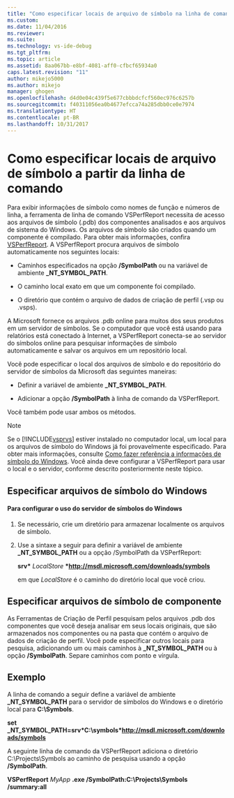```yaml
---
title: "Como especificar locais de arquivo de símbolo na linha de comando | Microsoft Docs"
ms.custom: 
ms.date: 11/04/2016
ms.reviewer: 
ms.suite: 
ms.technology: vs-ide-debug
ms.tgt_pltfrm: 
ms.topic: article
ms.assetid: 8aa067bb-e8bf-4081-aff0-cfbcf65934a0
caps.latest.revision: "11"
author: mikejo5000
ms.author: mikejo
manager: ghogen
ms.openlocfilehash: d4d0e04c439f5e677cbbbdcfcf560ec976c6257b
ms.sourcegitcommit: f40311056ea0b4677efcca74a285dbb0ce0e7974
ms.translationtype: HT
ms.contentlocale: pt-BR
ms.lasthandoff: 10/31/2017
---
```

# <a name="how-to-specify-symbol-file-locations-from-the-command-line"></a>Como especificar locais de arquivo de símbolo a partir da linha de comando
Para exibir informações de símbolo como nomes de função e números de linha, a ferramenta de linha de comando VSPerfReport necessita de acesso aos arquivos de símbolo (.pdb) dos componentes analisados e aos arquivos de sistema do Windows. Os arquivos de símbolo são criados quando um componente é compilado. Para obter mais informações, confira [VSPerfReport](../profiling/vsperfreport.md). A VSPerfReport procura arquivos de símbolo automaticamente nos seguintes locais:  
  
-   Caminhos especificados na opção **/SymbolPath** ou na variável de ambiente **_NT_SYMBOL_PATH**.  
  
-   O caminho local exato em que um componente foi compilado.  
  
-   O diretório que contém o arquivo de dados de criação de perfil (.vsp ou .vsps).  
  
 A Microsoft fornece os arquivos .pdb online para muitos dos seus produtos em um servidor de símbolos. Se o computador que você está usando para relatórios está conectado à Internet, a VSPerfReport conecta-se ao servidor do símbolos online para pesquisar informações de símbolo automaticamente e salvar os arquivos em um repositório local.  
  
 Você pode especificar o local dos arquivos de símbolo e do repositório do servidor de símbolos da Microsoft das seguintes maneiras:  
  
-   Definir a variável de ambiente **_NT_SYMBOL_PATH**.  
  
-   Adicionar a opção **/SymbolPath** à linha de comando da VSPerfReport.  
  
 Você também pode usar ambos os métodos.  
  
> [!NOTE]
>  Se o [!INCLUDE[vsprvs](../code-quality/includes/vsprvs_md.md)] estiver instalado no computador local, um local para os arquivos de símbolo do Windows já foi provavelmente especificado. Para obter mais informações, consulte [Como fazer referência a informações de símbolo do Windows](../profiling/how-to-reference-windows-symbol-information.md). Você ainda deve configurar a VSPerfReport para usar o local e o servidor, conforme descrito posteriormente neste tópico.  
  
## <a name="specifying-windows-symbol-files"></a>Especificar arquivos de símbolo do Windows  
  
#### <a name="to-configure-the-use-of-the-windows-symbol-server"></a>Para configurar o uso do servidor de símbolos do Windows  
  
1.  Se necessário, crie um diretório para armazenar localmente os arquivos de símbolo.  
  
2.  Use a sintaxe a seguir para definir a variável de ambiente **_NT_SYMBOL_PATH** ou a opção /SymbolPath da VSPerfReport:  
  
     **srv\*** *LocalStore* **\*http://msdl.microsoft.com/downloads/symbols**  
  
     em que *LocalStore* é o caminho do diretório local que você criou.  
  
## <a name="specifying-component-symbol-files"></a>Especificar arquivos de símbolo de componente  
 As Ferramentas de Criação de Perfil pesquisam pelos arquivos .pdb dos componentes que você deseja analisar em seus locais originais, que são armazenados nos componentes ou na pasta que contém o arquivo de dados de criação de perfil. Você pode especificar outros locais para pesquisa, adicionando um ou mais caminhos à **_NT_SYMBOL_PATH** ou à opção **/SymbolPath**. Separe caminhos com ponto e vírgula.  
  
## <a name="example"></a>Exemplo  
 A linha de comando a seguir define a variável de ambiente **_NT_SYMBOL_PATH** para o servidor de símbolos do Windows e o diretório local para **C:\Symbols**.  
  
 **set  _NT_SYMBOL_PATH=srv\*C:\symbols\*http://msdl.microsoft.com/downloads/symbols**  
  
 A seguinte linha de comando da VSPerfReport adiciona o diretório C:\Projects\Symbols ao caminho de pesquisa usando a opção **/SymbolPath**.  
  
 **VSPerfReport**  *MyApp* **.exe /SymbolPath:C:\Projects\Symbols /summary:all**